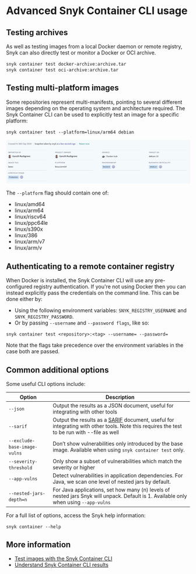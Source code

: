 # Advanced Snyk Container CLI usage

## Testing archives

As well as testing images from a local Docker daemon or remote registry, Snyk can also directly test or monitor a Docker or OCI archive.

```
snyk container test docker-archive:archive.tar
snyk container test oci-archive:archive.tar
```

## Testing multi-platform images

Some repositories represent multi-manifests, pointing to several different images depending on the operating system and architecture required. The Snyk Container CLI can be used to explicitly test an image for a specific platform:

```
snyk container test --platform=linux/arm64 debian
```

![](../../../.gitbook/assets/platform.png)

The `--platform` flag should contain one of:

* linux/amd64
* linux/arm64
* linux/riscv64
* linux/ppc64le
* linux/s390x
* linux/386
* linux/arm/v7
* linux/arm/v

## Authenticating to a remote container registry

When Docker is installed, the Snyk Container CLI will use any pre-configured registry authentication. If you're not using Docker then you can instead explicitly pass the credentials on the command line. This can be done either by:

* Using the following environment variables: `SNYK_REGISTRY_USERNAME` and `SNYK_REGISTRY_PASSWORD`.
* Or by passing `--username` and `--password flags`, like so:

```
snyk container test <repository>:<tag> --username= --password=
```

Note that the flags take precedence over the environment variables in the case both are passed.

## Common additional options

Some useful CLI options include:

| Option                       | Description                                                                                                                                                                                                       |
| ---------------------------- | ----------------------------------------------------------------------------------------------------------------------------------------------------------------------------------------------------------------- |
| `--json`                     | Output the results as a JSON document, useful for integrating with other tools                                                                                                                                    |
| `--sarif`                    | Output the results as a [SARIF](https://www.oasis-open.org/committees/tc\_home.php?wg\_abbrev=sarif) document, useful for integrating with other tools. Note this requires the test to be run with --file as well |
| `--exclude-base-image-vulns` | Don’t show vulnerabilities only introduced by the base image. Available when using `snyk container test` only.                                                                                                    |
| `--severity-threshold`       | Only show a subset of vulnerabilities which match the severity or higher                                                                                                                                          |
| `--app-vulns`                | Detect vulnerabilities in application dependencies. For Java, we scan one level of nested jars by default.                                                                                                        |
| `--nested-jars-depth=n`      | For Java applications, set how many (n) levels of nested jars Snyk will unpack. Default is 1. Available only when using `--app-vulns`                                                                             |

For a full list of options, access the Snyk help information:

```
snyk container --help
```

## More information

* [Test images with the Snyk Container CLI](https://docs.snyk.io/snyk-container/snyk-cli-for-container-security)
* [Understand Snyk Container CLI results](https://docs.snyk.io/snyk-container/snyk-cli-for-container-security/understanding-snyk-container-cli-results)
